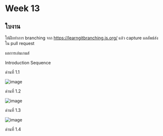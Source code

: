 # Week 13 #

## ใบงาน

ให้ฝึกทำการ branching  จาก  https://learngitbranching.js.org/ แล้ว capture ผลลัพธ์ส่งใน pull request

ผลการเล่นเกมส์

Introduction Sequence

ด่านที่ 1.1 

![image](https://user-images.githubusercontent.com/92086229/146634804-1c0acbcb-2580-4e18-86bc-0253c3f36b1f.png)

ด่านที่ 1.2

![image](https://user-images.githubusercontent.com/92086229/146634845-47ee41ee-4e97-4dac-8c03-1596d9d3368d.png)

ด่านที่ 1.3

![image](https://user-images.githubusercontent.com/92086229/146634921-b1acfc46-ffd1-47e5-87d4-9e4144c8c41b.png)

ด่านที่ 1.4


